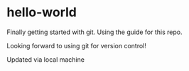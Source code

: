 # hello-world
Finally getting started with git. Using the guide for this repo.

Looking forward to using git for version control!

Updated via local machine